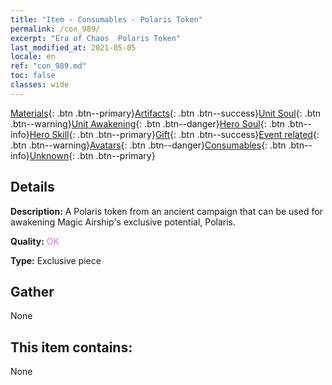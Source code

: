 ```yaml
---
title: "Item - Consumables - Polaris Token"
permalink: /con_989/
excerpt: "Era of Chaos  Polaris Token"
last_modified_at: 2021-05-05
locale: en
ref: "con_989.md"
toc: false
classes: wide
---
```

 [Materials](/Items/){: .btn .btn--primary}[Artifacts](/Items/Artifacts/){: .btn .btn--success}[Unit Soul](/Items/UnitSoul/){: .btn .btn--warning}[Unit Awakening](/Items/UnitAwakening/){: .btn .btn--danger}[Hero Soul](/Items/HeroSoul/){: .btn .btn--info}[Hero Skill](/Items/HeroSkill/){: .btn .btn--primary}[Gift](/Items/Gift/){: .btn .btn--success}[Event related](/Items/Events/){: .btn .btn--warning}[Avatars](/Items/Avatars/){: .btn .btn--danger}[Consumables](/Items/Consumables/){: .btn .btn--info}[Unknown](/Items/Unknown/){: .btn .btn--primary}

## Details
 **Description:** A Polaris token from an ancient campaign that can be used for awakening Magic Airship's exclusive potential, Polaris.

 **Quality:** <span style="color: #DA70D6">OK</span>

 **Type:** Exclusive piece

## Gather

  None

## This item contains:

  None

